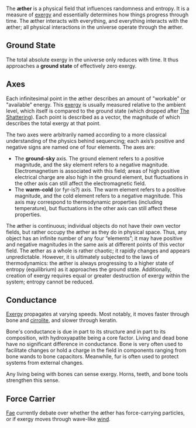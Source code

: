 The **æther** is a physical field that influences randomness and entropy. It is a measure of [exergy](<./Exergy.md>) and essentially determines how things progress through time. The æther interacts with everything, and everything interacts with the æther; all physical interactions in the universe operate through the æther.

## Ground State
The total absolute exergy in the universe only reduces with time. It thus approaches a **ground state** of effectively zero exergy.

## Axes
Each infinitesimal point in the æther describes an amount of "workable" or "available" energy. This [exergy](<./Exergy.md>) is usually measured relative to the ambient level, which itself is compared to the ground state (which dropped after [The Shattering](<../Events/The Shattering.md>)). Each point is described as a vector, the magnitude of which describes the total exergy at that point.

The two axes were arbitrarily named according to a more classical understanding of the physics behind sequencing; each axis’s positive and negative signs are named one of four elements. The axes are:
- The **ground-sky** axis. The ground element refers to a positive magnitude, and the sky element refers to a negative magnitude. Electromagnetism is associated with this field; areas of high positive electrical charge are also high in the ground element, but fluctuations in the other axis can still affect the electromagnetic field.
- The **warm-cold** (or fyr-is?) axis. The warm element refers to a positive magnitude, and the cold element refers to a negative magnitude. This axis may correspond to thermodynamic properties (including temperature), but fluctuations in the other axis can still affect these properties.

The æther is continuous; individual objects do not have their own vector fields, but rather occupy the æther as they do in physical space. Thus, any object has an infinite number of any four “elements”; it may have positive and negative magnitudes in the same axis at different points of this vector field. The æther as a whole is rather chaotic; it rapidly changes and appears unpredictable. However, it is ultimately subjected to the laws of thermodynamics: the æther is always progressing to a higher state of entropy (equilibrium) as it approaches the ground state. Additionally, creation of exergy requires equal or greater destruction of exergy within the system; entropy cannot be reduced.

## Conductance
[Exergy](<./Exergy.md>) propagates at varying speeds. Most notably, it moves faster through bone and [cirrolite](<../Technology/Cirrolite.md>), and slower through keratin.

Bone's conductance is due in part to its structure and in part to its composition, with hydroxyapatite being a core factor. Living and dead bone have no significant difference in conductance. Bone is very often used to facilitate changes or hold a charge in the field in components ranging from bone wands to bone capacitors. Meanwhile, fur is often used to protect systems from external changes.

Any living being with bones can sense exergy. Horns, teeth, and bone tools strengthen this sense.

## Force Carrier
[Fae](<./Fae.md>) currently debate over whether the æther has force-carrying particles, or if exergy moves through wave-like [wind](<./Wind.md>).
